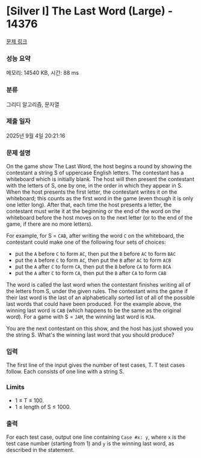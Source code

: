 # [Silver I] The Last Word (Large) - 14376 

[문제 링크](https://www.acmicpc.net/problem/14376) 

### 성능 요약

메모리: 14540 KB, 시간: 88 ms

### 분류

그리디 알고리즘, 문자열

### 제출 일자

2025년 9월 4일 20:21:16

### 문제 설명

<p>On the game show The Last Word, the host begins a round by showing the contestant a string S of uppercase English letters. The contestant has a whiteboard which is initially blank. The host will then present the contestant with the letters of S, one by one, in the order in which they appear in S. When the host presents the first letter, the contestant writes it on the whiteboard; this counts as the first word in the game (even though it is only one letter long). After that, each time the host presents a letter, the contestant must write it at the beginning or the end of the word on the whiteboard before the host moves on to the next letter (or to the end of the game, if there are no more letters).</p>

<p>For example, for S = <code>CAB</code>, after writing the word <code>C</code> on the whiteboard, the contestant could make one of the following four sets of choices:</p>

<ul>
	<li>put the <code>A</code> before <code>C</code> to form <code>AC</code>, then put the <code>B</code> before <code>AC</code> to form <code>BAC</code></li>
	<li>put the <code>A</code> before <code>C</code> to form <code>AC</code>, then put the <code>B</code> after <code>AC</code> to form <code>ACB</code></li>
	<li>put the <code>A</code> after <code>C</code> to form <code>CA</code>, then put the <code>B</code> before <code>CA</code> to form <code>BCA</code></li>
	<li>put the <code>A</code> after <code>C</code> to form <code>CA</code>, then put the <code>B</code> after <code>CA</code> to form <code>CAB</code></li>
</ul>

<p>The word is called the last word when the contestant finishes writing all of the letters from S, under the given rules. The contestant wins the game if their last word is the last of an alphabetically sorted list of all of the possible last words that could have been produced. For the example above, the winning last word is <code>CAB</code> (which happens to be the same as the original word). For a game with S = <code>JAM</code>, the winning last word is <code>MJA</code>.</p>

<p>You are the next contestant on this show, and the host has just showed you the string S. What's the winning last word that you should produce?</p>

### 입력 

 <p>The first line of the input gives the number of test cases, T. T test cases follow. Each consists of one line with a string S.</p>

<h3>Limits</h3>

<ul>
	<li>1 ≤ T ≤ 100.</li>
	<li>1 ≤ length of S ≤ 1000.</li>
</ul>

### 출력 

 <p>For each test case, output one line containing <code>Case #x: y</code>, where <code>x</code> is the test case number (starting from 1) and <code>y</code> is the winning last word, as described in the statement.</p>

